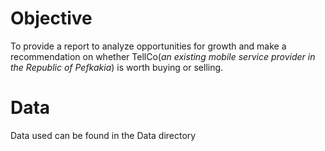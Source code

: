 # Objective

To provide a report to analyze opportunities for growth and make a recommendation on whether TellCo(*an existing mobile service provider in the Republic of Pefkakia*) is worth buying or selling.

# Data

Data used can be found in the Data directory
